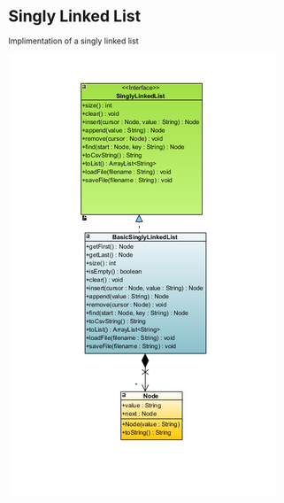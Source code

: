 # Singly Linked List

Implimentation of a singly linked list

![class structure](LinkedListDesign.png)
